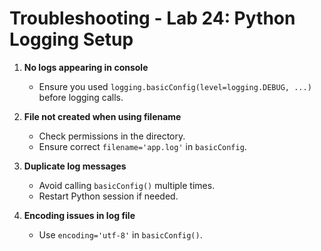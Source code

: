 # Troubleshooting - Lab 24: Python Logging Setup

1. **No logs appearing in console**
   - Ensure you used `logging.basicConfig(level=logging.DEBUG, ...)` before logging calls.

2. **File not created when using filename**
   - Check permissions in the directory.
   - Ensure correct `filename='app.log'` in `basicConfig`.

3. **Duplicate log messages**
   - Avoid calling `basicConfig()` multiple times.
   - Restart Python session if needed.

4. **Encoding issues in log file**
   - Use `encoding='utf-8'` in `basicConfig()`.

